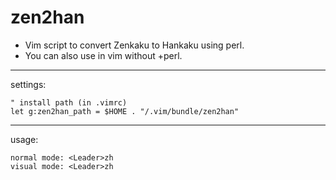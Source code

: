 zen2han
=======

- Vim script to convert Zenkaku to Hankaku using perl.
- You can also use in vim without +perl.

----
settings:

    " install path (in .vimrc)
    let g:zen2han_path = $HOME . "/.vim/bundle/zen2han"

----
usage:

    normal mode: <Leader>zh
    visual mode: <Leader>zh
